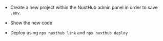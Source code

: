 - Create a new project within the NuxtHub admin panel in order to save `.env`.

- Show the new code

- Deploy using `npx nuxthub link` and `npx nuxthub deploy`
